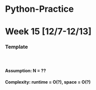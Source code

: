 # Python-Practice

# Week 15 [12/7-12/13]

### Template
# []()
```python
```
#### Assumption: N = ??
#### Complexity: runtime = O(?), space = O(?)